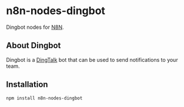 # n8n-nodes-dingbot

Dingbot nodes for [N8N](https://n8n.io/).

## About Dingbot

Dingbot is a [DingTalk](https://dingtalk.com/) bot that can be used to send notifications to your team.

## Installation

```sh
npm install n8n-nodes-dingbot
```
